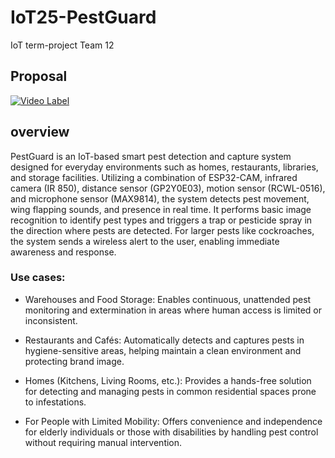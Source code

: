 # IoT25-PestGuard
IoT term-project Team 12

## Proposal
[![Video Label](http://img.youtube.com/vi/hqGVNqt5VM4/0.jpg)](https://youtu.be/hqGVNqt5VM4)

## overview
PestGuard is an IoT-based smart pest detection and capture system designed for everyday environments such as homes, restaurants, libraries, and storage facilities. Utilizing a combination of ESP32-CAM, infrared camera (IR 850), distance sensor (GP2Y0E03), motion sensor (RCWL-0516), and microphone sensor (MAX9814), the system detects pest movement, wing flapping sounds, and presence in real time. It performs basic image recognition to identify pest types and triggers a trap or pesticide spray in the direction where pests are detected. For larger pests like cockroaches, the system sends a wireless alert to the user, enabling immediate awareness and response.

### Use cases:
- Warehouses and Food Storage:
Enables continuous, unattended pest monitoring and extermination in areas where human access is limited or inconsistent.

- Restaurants and Cafés:
Automatically detects and captures pests in hygiene-sensitive areas, helping maintain a clean environment and protecting brand image.

- Homes (Kitchens, Living Rooms, etc.):
Provides a hands-free solution for detecting and managing pests in common residential spaces prone to infestations.

- For People with Limited Mobility:
Offers convenience and independence for elderly individuals or those with disabilities by handling pest control without requiring manual intervention.

